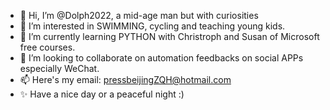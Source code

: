 - 👋 Hi, I’m @Dolph2022, a mid-age man but with curiosities
- 👀 I’m interested in SWIMMING, cycling and teaching young kids.
- 🌱 I’m currently learning PYTHON with Christroph and Susan of Microsoft free courses.
- 💞️ I’m looking to collaborate on automation feedbacks on social APPs especially WeChat.
- 📫 Here's my email: pressbeijingZQH@hotmail.com
- ✨ Have a nice day or a peaceful night :)

<!---
Dolph2022/Dolph2022 is a ✨ special ✨ repository because its `README.md` (this file) appears on your GitHub profile.
You can click the Preview link to take a look at your changes.
--->
